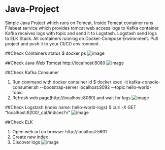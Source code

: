 # Java-Project
Simple Java Project which runs on Tomcat. Inside Tomcat container runs Filebeat service which provides tomcat web access logs to Kafka container. Kafka receives logs with topic and send it to Logstash. Logstash send logs to ELK Stack. All containers running on Docker-Compose Environment. Pull project and push it to your CI/CD environment.

##Check Containers status
$ docker ps
![image](https://github.com/anargurbanli/java-project/assets/47213126/4d644170-e01c-45b2-8c77-b784d078aa43)

##Check Java Web Tomcat 
http://localhost:8080
![image](https://github.com/anargurbanli/java-project/assets/47213126/f837d3b4-d567-4e42-9954-12e03d393acc)

##Check Kafka Consumer 
1. Run command with docker container id
$ docker exec -it <docker container id> kafka-console-consumer.sh --bootstrap-server localhost:9092 --topic hello-world-topic
2. Refresh web page(http://localhost:8080) and wait for logs 
![image](https://github.com/anargurbanli/java-project/assets/47213126/b10ec518-51c2-4e70-8540-d5a5e88d5af6)

##Check Logstash (index name: hello-world-logs)
$ curl -X GET "localhost:9200/_cat/indices?v"
![image](https://github.com/anargurbanli/java-project/assets/47213126/84b472ae-53b5-4c0d-a900-2a75cc751bbe)

##Check ELK
1. Open web url on browser http://localhost:5601
2. Create new index
3. Discover logs
![image](https://github.com/anargurbanli/java-project/assets/47213126/a8e98981-1c1b-4349-a76b-3ea8fc13b823)

